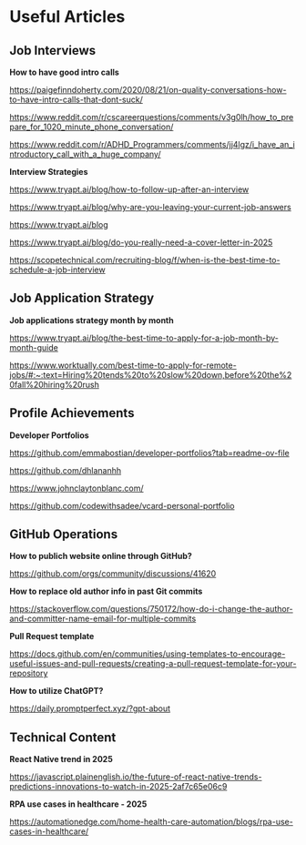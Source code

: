 # Useful Articles

## Job Interviews

**How to have good intro calls**

https://paigefinndoherty.com/2020/08/21/on-quality-conversations-how-to-have-intro-calls-that-dont-suck/

https://www.reddit.com/r/cscareerquestions/comments/v3g0lh/how_to_prepare_for_1020_minute_phone_conversation/

https://www.reddit.com/r/ADHD_Programmers/comments/jj4lgz/i_have_an_introductory_call_with_a_huge_company/

**Interview Strategies**

https://www.tryapt.ai/blog/how-to-follow-up-after-an-interview

https://www.tryapt.ai/blog/why-are-you-leaving-your-current-job-answers

https://www.tryapt.ai/blog

https://www.tryapt.ai/blog/do-you-really-need-a-cover-letter-in-2025

https://scopetechnical.com/recruiting-blog/f/when-is-the-best-time-to-schedule-a-job-interview


## Job Application Strategy

**Job applications strategy month by month**

https://www.tryapt.ai/blog/the-best-time-to-apply-for-a-job-month-by-month-guide

https://www.worktually.com/best-time-to-apply-for-remote-jobs/#:~:text=Hiring%20tends%20to%20slow%20down,before%20the%20fall%20hiring%20rush

## Profile Achievements

**Developer Portfolios**

https://github.com/emmabostian/developer-portfolios?tab=readme-ov-file

https://github.com/dhlananhh

https://www.johnclaytonblanc.com/

https://github.com/codewithsadee/vcard-personal-portfolio

## GitHub Operations

**How to publich website online through GitHub?**

https://github.com/orgs/community/discussions/41620

**How to replace old author info in past Git commits**

https://stackoverflow.com/questions/750172/how-do-i-change-the-author-and-committer-name-email-for-multiple-commits

**Pull Request template**

https://docs.github.com/en/communities/using-templates-to-encourage-useful-issues-and-pull-requests/creating-a-pull-request-template-for-your-repository

**How to utilize ChatGPT?**

https://daily.promptperfect.xyz/?gpt-about

## Technical Content

**React Native trend in 2025**

https://javascript.plainenglish.io/the-future-of-react-native-trends-predictions-innovations-to-watch-in-2025-2af7c65e06c9

**RPA use cases in healthcare - 2025**

https://automationedge.com/home-health-care-automation/blogs/rpa-use-cases-in-healthcare/
